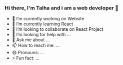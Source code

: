 ### Hi there, I'm Talha and i am a web developer 👋

- 🔭 I’m currently working on Website
- 🌱 I’m currently learning React
- 👯 I’m looking to collaborate on React Project
- 🤔 I’m looking for help with ...
- 💬 Ask me about ...
- 📫 How to reach me: ...
- 😄 Pronouns: ...
- ⚡ Fun fact: ...
